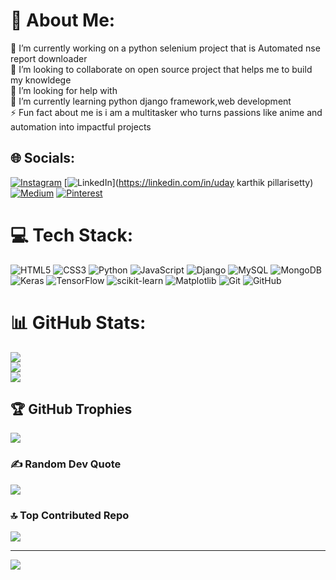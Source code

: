 # 💫 About Me:
🔭 I’m currently working on a python selenium project that is Automated nse report downloader<br>👯 I’m looking to collaborate on open source project that helps me to build my knowldege<br>🤝 I’m looking for help with<br>🌱 I’m currently learning python django framework,web development<br>⚡ Fun fact  about me is i am a multitasker who turns passions like anime and automation into impactful projects


## 🌐 Socials:
[![Instagram](https://img.shields.io/badge/Instagram-%23E4405F.svg?logo=Instagram&logoColor=white)](https://instagram.com/udaykarthikpillarisetty) [![LinkedIn](https://img.shields.io/badge/LinkedIn-%230077B5.svg?logo=linkedin&logoColor=white)](https://linkedin.com/in/uday karthik pillarisetty) [![Medium](https://img.shields.io/badge/Medium-12100E?logo=medium&logoColor=white)](https://medium.com/@Udaykarthik) [![Pinterest](https://img.shields.io/badge/Pinterest-%23E60023.svg?logo=Pinterest&logoColor=white)](https://pinterest.com/udaykarthik58) 

# 💻 Tech Stack:
![HTML5](https://img.shields.io/badge/html5-%23E34F26.svg?style=plastic&logo=html5&logoColor=white) ![CSS3](https://img.shields.io/badge/css3-%231572B6.svg?style=plastic&logo=css3&logoColor=white) ![Python](https://img.shields.io/badge/python-3670A0?style=plastic&logo=python&logoColor=ffdd54) ![JavaScript](https://img.shields.io/badge/javascript-%23323330.svg?style=plastic&logo=javascript&logoColor=%23F7DF1E) ![Django](https://img.shields.io/badge/django-%23092E20.svg?style=plastic&logo=django&logoColor=white) ![MySQL](https://img.shields.io/badge/mysql-4479A1.svg?style=plastic&logo=mysql&logoColor=white) ![MongoDB](https://img.shields.io/badge/MongoDB-%234ea94b.svg?style=plastic&logo=mongodb&logoColor=white) ![Keras](https://img.shields.io/badge/Keras-%23D00000.svg?style=plastic&logo=Keras&logoColor=white) ![TensorFlow](https://img.shields.io/badge/TensorFlow-%23FF6F00.svg?style=plastic&logo=TensorFlow&logoColor=white) ![scikit-learn](https://img.shields.io/badge/scikit--learn-%23F7931E.svg?style=plastic&logo=scikit-learn&logoColor=white) ![Matplotlib](https://img.shields.io/badge/Matplotlib-%23ffffff.svg?style=plastic&logo=Matplotlib&logoColor=black) ![Git](https://img.shields.io/badge/git-%23F05033.svg?style=plastic&logo=git&logoColor=white) ![GitHub](https://img.shields.io/badge/github-%23121011.svg?style=plastic&logo=github&logoColor=white)
# 📊 GitHub Stats:
![](https://github-readme-stats.vercel.app/api?username=udaykarthik4245&theme=blue-green&hide_border=false&include_all_commits=true&count_private=true)<br/>
![](https://github-readme-streak-stats.herokuapp.com/?user=udaykarthik4245&theme=blue-green&hide_border=false)<br/>
![](https://github-readme-stats.vercel.app/api/top-langs/?username=udaykarthik4245&theme=blue-green&hide_border=false&include_all_commits=true&count_private=true&layout=compact)

## 🏆 GitHub Trophies
![](https://github-profile-trophy.vercel.app/?username=udaykarthik4245&theme=radical&no-frame=false&no-bg=true&margin-w=4)

### ✍️ Random Dev Quote
![](https://quotes-github-readme.vercel.app/api?type=horizontal&theme=dark)

### 🔝 Top Contributed Repo
![](https://github-contributor-stats.vercel.app/api?username=udaykarthik4245&limit=5&theme=jolly&combine_all_yearly_contributions=true)

---
[![](https://visitcount.itsvg.in/api?id=udaykarthik4245&icon=0&color=4)](https://visitcount.itsvg.in)

<!-- Proudly created with GPRM ( https://gprm.itsvg.in ) -->
